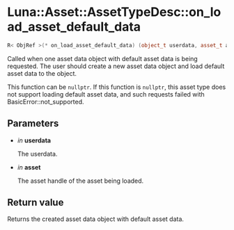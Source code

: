 # Luna::Asset::AssetTypeDesc::on_load_asset_default_data

```c++
R< ObjRef >(* on_load_asset_default_data) (object_t userdata, asset_t asset)
```

Called when one asset data object with default asset data is being requested. The user should create a new asset data object and load default asset data to the object. 

This function can be `nullptr`. If this function is `nullptr`, this asset type does not support loading default asset data, and such requests failed with BasicError::not_supported. 

## Parameters
* *in* **userdata**

    The userdata. 

* *in* **asset**

    The asset handle of the asset being loaded. 

## Return value
Returns the created asset data object with default asset data. 

